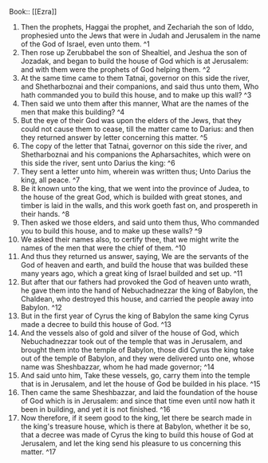  Book:: [[Ezra]]
 1. Then the prophets, Haggai the prophet, and Zechariah the son of Iddo, prophesied unto the Jews that were in Judah and Jerusalem in the name of the God of Israel, even unto them. ^1
 2. Then rose up Zerubbabel the son of Shealtiel, and Jeshua the son of Jozadak, and began to build the house of God which is at Jerusalem: and with them were the prophets of God helping them. ^2
 3. At the same time came to them Tatnai, governor on this side the river, and Shetharboznai and their companions, and said thus unto them, Who hath commanded you to build this house, and to make up this wall? ^3
 4. Then said we unto them after this manner, What are the names of the men that make this building? ^4
 5. But the eye of their God was upon the elders of the Jews, that they could not cause them to cease, till the matter came to Darius: and then they returned answer by letter concerning this matter. ^5
 6. The copy of the letter that Tatnai, governor on this side the river, and Shetharboznai and his companions the Apharsachites, which were on this side the river, sent unto Darius the king: ^6
 7. They sent a letter unto him, wherein was written thus; Unto Darius the king, all peace. ^7
 8. Be it known unto the king, that we went into the province of Judea, to the house of the great God, which is builded with great stones, and timber is laid in the walls, and this work goeth fast on, and prospereth in their hands. ^8
 9. Then asked we those elders, and said unto them thus, Who commanded you to build this house, and to make up these walls? ^9
 10. We asked their names also, to certify thee, that we might write the names of the men that were the chief of them. ^10
 11. And thus they returned us answer, saying, We are the servants of the God of heaven and earth, and build the house that was builded these many years ago, which a great king of Israel builded and set up. ^11
 12. But after that our fathers had provoked the God of heaven unto wrath, he gave them into the hand of Nebuchadnezzar the king of Babylon, the Chaldean, who destroyed this house, and carried the people away into Babylon. ^12
 13. But in the first year of Cyrus the king of Babylon the same king Cyrus made a decree to build this house of God. ^13
 14. And the vessels also of gold and silver of the house of God, which Nebuchadnezzar took out of the temple that was in Jerusalem, and brought them into the temple of Babylon, those did Cyrus the king take out of the temple of Babylon, and they were delivered unto one, whose name was Sheshbazzar, whom he had made governor; ^14
 15. And said unto him, Take these vessels, go, carry them into the temple that is in Jerusalem, and let the house of God be builded in his place. ^15
 16. Then came the same Sheshbazzar, and laid the foundation of the house of God which is in Jerusalem: and since that time even until now hath it been in building, and yet it is not finished. ^16
 17. Now therefore, if it seem good to the king, let there be search made in the king's treasure house, which is there at Babylon, whether it be so, that a decree was made of Cyrus the king to build this house of God at Jerusalem, and let the king send his pleasure to us concerning this matter. ^17
